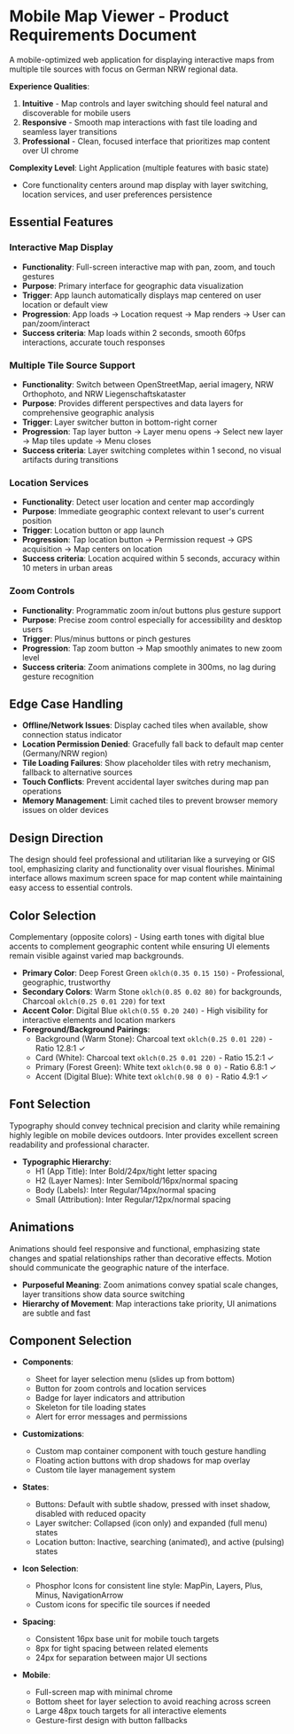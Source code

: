 # Mobile Map Viewer - Product Requirements Document

A mobile-optimized web application for displaying interactive maps from multiple tile sources with focus on German NRW regional data.

**Experience Qualities**:
1. **Intuitive** - Map controls and layer switching should feel natural and discoverable for mobile users
2. **Responsive** - Smooth map interactions with fast tile loading and seamless layer transitions
3. **Professional** - Clean, focused interface that prioritizes map content over UI chrome

**Complexity Level**: Light Application (multiple features with basic state)
- Core functionality centers around map display with layer switching, location services, and user preferences persistence

## Essential Features

### Interactive Map Display
- **Functionality**: Full-screen interactive map with pan, zoom, and touch gestures
- **Purpose**: Primary interface for geographic data visualization
- **Trigger**: App launch automatically displays map centered on user location or default view
- **Progression**: App loads → Location request → Map renders → User can pan/zoom/interact
- **Success criteria**: Map loads within 2 seconds, smooth 60fps interactions, accurate touch responses

### Multiple Tile Source Support
- **Functionality**: Switch between OpenStreetMap, aerial imagery, NRW Orthophoto, and NRW Liegenschaftskataster
- **Purpose**: Provides different perspectives and data layers for comprehensive geographic analysis
- **Trigger**: Layer switcher button in bottom-right corner
- **Progression**: Tap layer button → Layer menu opens → Select new layer → Map tiles update → Menu closes
- **Success criteria**: Layer switching completes within 1 second, no visual artifacts during transitions

### Location Services
- **Functionality**: Detect user location and center map accordingly
- **Purpose**: Immediate geographic context relevant to user's current position
- **Trigger**: Location button or app launch
- **Progression**: Tap location button → Permission request → GPS acquisition → Map centers on location
- **Success criteria**: Location acquired within 5 seconds, accuracy within 10 meters in urban areas

### Zoom Controls
- **Functionality**: Programmatic zoom in/out buttons plus gesture support
- **Purpose**: Precise zoom control especially for accessibility and desktop users
- **Trigger**: Plus/minus buttons or pinch gestures
- **Progression**: Tap zoom button → Map smoothly animates to new zoom level
- **Success criteria**: Zoom animations complete in 300ms, no lag during gesture recognition

## Edge Case Handling

- **Offline/Network Issues**: Display cached tiles when available, show connection status indicator
- **Location Permission Denied**: Gracefully fall back to default map center (Germany/NRW region)
- **Tile Loading Failures**: Show placeholder tiles with retry mechanism, fallback to alternative sources
- **Touch Conflicts**: Prevent accidental layer switches during map pan operations
- **Memory Management**: Limit cached tiles to prevent browser memory issues on older devices

## Design Direction

The design should feel professional and utilitarian like a surveying or GIS tool, emphasizing clarity and functionality over visual flourishes. Minimal interface allows maximum screen space for map content while maintaining easy access to essential controls.

## Color Selection

Complementary (opposite colors) - Using earth tones with digital blue accents to complement geographic content while ensuring UI elements remain visible against varied map backgrounds.

- **Primary Color**: Deep Forest Green `oklch(0.35 0.15 150)` - Professional, geographic, trustworthy
- **Secondary Colors**: Warm Stone `oklch(0.85 0.02 80)` for backgrounds, Charcoal `oklch(0.25 0.01 220)` for text
- **Accent Color**: Digital Blue `oklch(0.55 0.20 240)` - High visibility for interactive elements and location markers
- **Foreground/Background Pairings**:
  - Background (Warm Stone): Charcoal text `oklch(0.25 0.01 220)` - Ratio 12.8:1 ✓
  - Card (White): Charcoal text `oklch(0.25 0.01 220)` - Ratio 15.2:1 ✓
  - Primary (Forest Green): White text `oklch(0.98 0 0)` - Ratio 6.8:1 ✓
  - Accent (Digital Blue): White text `oklch(0.98 0 0)` - Ratio 4.9:1 ✓

## Font Selection

Typography should convey technical precision and clarity while remaining highly legible on mobile devices outdoors. Inter provides excellent screen readability and professional character.

- **Typographic Hierarchy**:
  - H1 (App Title): Inter Bold/24px/tight letter spacing
  - H2 (Layer Names): Inter Semibold/16px/normal spacing
  - Body (Labels): Inter Regular/14px/normal spacing
  - Small (Attribution): Inter Regular/12px/normal spacing

## Animations

Animations should feel responsive and functional, emphasizing state changes and spatial relationships rather than decorative effects. Motion should communicate the geographic nature of the interface.

- **Purposeful Meaning**: Zoom animations convey spatial scale changes, layer transitions show data source switching
- **Hierarchy of Movement**: Map interactions take priority, UI animations are subtle and fast

## Component Selection

- **Components**: 
  - Sheet for layer selection menu (slides up from bottom)
  - Button for zoom controls and location services
  - Badge for layer indicators and attribution
  - Skeleton for tile loading states
  - Alert for error messages and permissions

- **Customizations**: 
  - Custom map container component with touch gesture handling
  - Floating action buttons with drop shadows for map overlay
  - Custom tile layer management system

- **States**: 
  - Buttons: Default with subtle shadow, pressed with inset shadow, disabled with reduced opacity
  - Layer switcher: Collapsed (icon only) and expanded (full menu) states
  - Location button: Inactive, searching (animated), and active (pulsing) states

- **Icon Selection**: 
  - Phosphor Icons for consistent line style: MapPin, Layers, Plus, Minus, NavigationArrow
  - Custom icons for specific tile sources if needed

- **Spacing**: 
  - Consistent 16px base unit for mobile touch targets
  - 8px for tight spacing between related elements
  - 24px for separation between major UI sections

- **Mobile**: 
  - Full-screen map with minimal chrome
  - Bottom sheet for layer selection to avoid reaching across screen
  - Large 48px touch targets for all interactive elements
  - Gesture-first design with button fallbacks